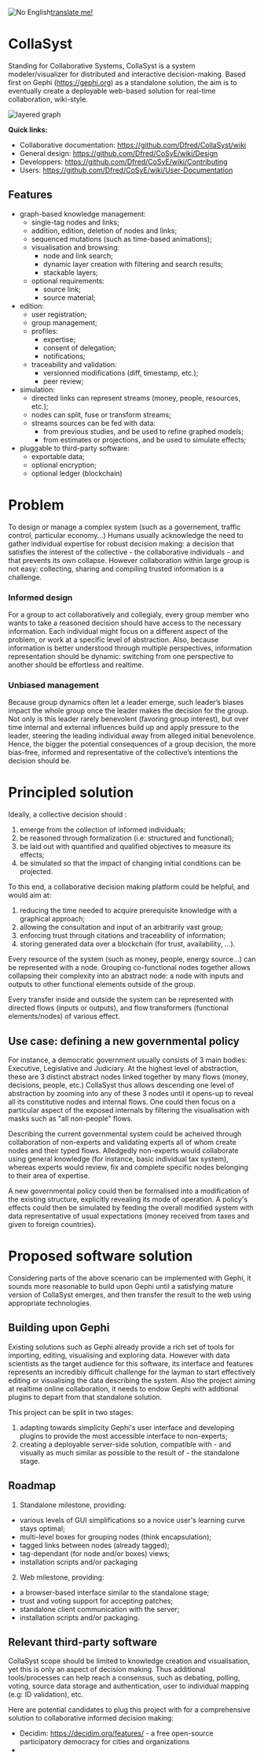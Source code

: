 ![No English](https://cdn3.iconfinder.com/data/icons/google-suits-1/32/18_google_translate_text_language_translation-64.png)[translate me!](https://translate.google.com/translate?hl=&sl=auto&u=https%3A%2F%2Fgithub.com%2FDfred%2FCollaSyst%23readme)

# CollaSyst
Standing for Collaborative Systems, CollaSyst is a system modeler/visualizer for distributed and interactive decision-making.
Based first on Gephi (https://gephi.org) as a standalone solution, the aim is to eventually create a deployable web-based solution for real-time collaboration, wiki-style.

![layered graph](Assets/layered-graph_annotated.png)

__Quick links:__
* Collaborative documentation: https://github.com/Dfred/CollaSyst/wiki
* General design: https://github.com/Dfred/CoSyE/wiki/Design
* Developpers: https://github.com/Dfred/CoSyE/wiki/Contributing
* Users: https://github.com/Dfred/CoSyE/wiki/User-Documentation

## Features
* graph-based knowledge management:
  * single-tag nodes and links;
  * addition, edition, deletion of nodes and links;
  * sequenced mutations (such as time-based animations);
  * visualisation and browsing:
    * node and link search;
    * dynamic layer creation with filtering and search results;
    * stackable layers;
  * optional requirements:
    * source link;
    * source material;
* edition:
  * user registration;
  * group management;
  * profiles:
    * expertise;
    * consent of delegation;
    * notifications;
  * traceability and validation:
    * versionned modifications (diff, timestamp, etc.);
    * peer review;
* simulation:
  * directed links can represent streams (money, people, resources, etc.);
  * nodes can split, fuse or transform streams;
  * streams sources can be fed with data:
    * from previous studies, and be used to refine graphed models;
    * from estimates or projections, and be used to simulate effects;
* pluggable to third-party software:
  * exportable data;
  * optional encryption;
  * optional ledger (blockchain)

# Problem
To design or manage a complex system (such as a governement, traffic control, particular economy...) Humans usually acknowledge the need to gather individual expertise for robust decision making: a decision that satisfies the interest of the collective - the collaborative individuals - and that prevents its own collapse. However collaboration within large group is not easy: collecting, sharing and compiling trusted information is a challenge.

### Informed design
For a group to act collaboratively and collegialy, every group member who wants to take a reasoned decision should have access to the necessary information. 
Each individual might focus on a different aspect of the problem, or work at a specific level of abstraction.
Also, because information is better understood through multiple perspectives, information representation should be dynamic: switching from one perspective to another should be effortless and realtime.

### Unbiased management
Because group dynamics often let a leader emerge, such leader’s biases impact the whole group once the leader makes the decision for the group. Not only is this leader rarely benevolent (favoring group interest), but over time internal and external influences build up and apply pressure to the leader, steering the leading individual away from alleged initial benevolence.
Hence, the bigger the potential consequences of a group decision, the more bias-free, informed and representative of the collective’s intentions the decision should be.

# Principled solution
Ideally, a collective decision should :

1. emerge from the collection of informed individuals;
1. be reasoned through formalization (i.e: structured and functional);
1. be laid out with quantified and qualified objectives to measure its effects;
1. be simulated so that the impact of changing initial conditions can be projected.

To this end, a collaborative decision making platform could be helpful, and would aim at:
1. reducing the time needed to acquire prerequisite knowledge with a graphical approach;
1. allowing the consultation and input of an arbitrarily vast group;
1. enforcing trust through citations and traceability of information;
1. storing generated data over a blockchain (for trust, availability, …).

Every resource of the system (such as money, people, energy source...) can be represented with a node. Grouping co-functional nodes together allows collapsing their complexity into an abstract node: a node with inputs and outputs to other functional elements outside of the group.

Every transfer inside and outside the system can be represented with directed flows (inputs or outputs), and flow transformers (functional elements/nodes) of various effect. 

## Use case: defining a new governmental policy
For instance, a democratic government usually consists of 3 main bodies: Executive, Legislative and Judiciary. At the highest level of abstraction, these are 3 distinct abstract nodes linked together by many flows (money, decisions, people, etc.) CollaSyst thus allows descending one level of abstraction by zooming into any of these 3 nodes until it opens-up to reveal all its constitutive nodes and internal flows. 
One could then focus on a particular aspect of the exposed internals by filtering the visualisation with masks such as "all non-people" flows.

Describing the current governmental system could be acheived through collaboration of non-experts and validating experts all of whom create nodes and their typed flows. Alledgedly non-experts would collaborate using general knowledge (for instance, basic individual tax system), whereas experts would review, fix and complete specific nodes belonging to their area of expertise.

A new governmental policy could then be formalised into a modification of the existing structure, explicitly revealing its mode of operation. A policy's effects could then be simulated by feeding the overall modified system with data representative of usual expectations (money received from taxes and given to foreign countries).

# Proposed software solution

Considering parts of the above scenario can be implemented with Gephi, it sounds more reasonable to build upon Gephi until a satisfying mature version of CollaSyst emerges, and then transfer the result to the web using appropriate technologies.

## Building upon Gephi
Existing solutions such as Gephi already provide a rich set of tools for importing, editing, visualising and exploring data. However with data scientists as the target audience for this software, its interface and features represents an incredibly difficult challenge for the layman to start effectively editing or visualising the data describing the system.
Also the project aiming at realtime online collaboration, it needs to endow Gephi with addtional plugins to depart from that standalone solution.

This project can be split in two stages: 
1. adapting towards simplicity Gephi's user interface and developing plugins to provide the most accessible interface to non-experts;
1. creating a deployable server-side solution, compatible with - and visually as much similar as possible to the result of - the standalone stage.

## Roadmap
1. Standalone milestone, providing:
 * various levels of GUI simplifications so a novice user's learning curve stays optimal;
 * multi-level boxes for grouping nodes (think encapsulation);
 * tagged links between nodes (already tagged);
 * tag-dependant (for node and/or boxes) views;
 * installation scripts and/or packaging
2. Web milestone, providing:
 * a browser-based interface similar to the standalone stage;
 * trust and voting support for accepting patches;
 * standalone client communication with the server;
 * installation scripts and/or packaging.

## Relevant third-party software
CollaSyst scope should be limited to knowledge creation and visualisation, yet this is only an aspect of decision making. Thus additional tools/processes can help reach a consensus, such as debating, polling, voting, source data storage and authentication, user to individual mapping (e.g: ID validation), etc.

Here are potential candidates to plug this project with for a comprehensive solution to collaborative informed decision making:
* Decidim: https://decidim.org/features/ - a free open-source participatory democracy for cities and organizations
* 
